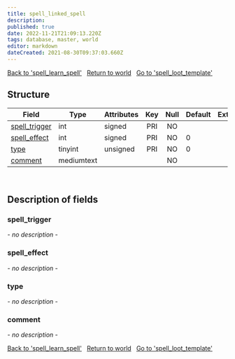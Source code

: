 ```yaml
---
title: spell_linked_spell
description: 
published: true
date: 2022-11-21T21:09:13.220Z
tags: database, master, world
editor: markdown
dateCreated: 2021-08-30T09:37:03.660Z
---
```


<a href="https://trinitycore.info/en/database/master/world/spell_learn_spell" class="mt-5 v-btn v-btn--depressed v-btn--flat v-btn--outlined theme--light v-size--default darkblue--text text--lighten-3"><span class="v-btn__content"><i aria-hidden="true" class="v-icon notranslate v-icon--left mdi mdi-arrow-left theme--light"></i><span>Back to 'spell_learn_spell'</span></span></a>&nbsp;&nbsp;&nbsp;<a href="https://trinitycore.info/en/database/master/world/home" class="mt-5 v-btn v-btn--depressed v-btn--flat v-btn--outlined theme--light v-size--default darkblue--text text--lighten-3"><span class="v-btn__content"><i aria-hidden="true" class="v-icon notranslate v-icon--left mdi mdi-home-outline theme--light"></i><span>Return to world</span></span></a>&nbsp;&nbsp;&nbsp;<a href="https://trinitycore.info/en/database/master/world/spell_loot_template" class="mt-5 v-btn v-btn--depressed v-btn--flat v-btn--outlined theme--light v-size--default darkblue--text text--lighten-3"><span class="v-btn__content"><span>Go to 'spell_loot_template'</span><i aria-hidden="true" class="v-icon notranslate v-icon--right mdi mdi-arrow-right theme--light"></i></span></a>

## Structure

| Field | Type | Attributes | Key | Null | Default | Extra | Comment |
| --- | --- | --- | :---: | :---: | --- | --- | --- |
| [spell_trigger](#spell_trigger) | int | signed | PRI | NO |  |  |  |
| [spell_effect](#spell_effect) | int | signed | PRI | NO | 0 |  |  |
| [type](#type) | tinyint | unsigned | PRI | NO | 0 |  |  |
| [comment](#comment) | mediumtext |  |  | NO |  |  |  |
&nbsp;
## Description of fields

### spell_trigger
*- no description -*
&nbsp;

### spell_effect
*- no description -*
&nbsp;

### type
*- no description -*
&nbsp;

### comment
*- no description -*
&nbsp;

<a href="https://trinitycore.info/en/database/master/world/spell_learn_spell" class="mt-5 v-btn v-btn--depressed v-btn--flat v-btn--outlined theme--light v-size--default darkblue--text text--lighten-3"><span class="v-btn__content"><i aria-hidden="true" class="v-icon notranslate v-icon--left mdi mdi-arrow-left theme--light"></i><span>Back to 'spell_learn_spell'</span></span></a>&nbsp;&nbsp;&nbsp;<a href="https://trinitycore.info/en/database/master/world/home" class="mt-5 v-btn v-btn--depressed v-btn--flat v-btn--outlined theme--light v-size--default darkblue--text text--lighten-3"><span class="v-btn__content"><i aria-hidden="true" class="v-icon notranslate v-icon--left mdi mdi-home-outline theme--light"></i><span>Return to world</span></span></a>&nbsp;&nbsp;&nbsp;<a href="https://trinitycore.info/en/database/master/world/spell_loot_template" class="mt-5 v-btn v-btn--depressed v-btn--flat v-btn--outlined theme--light v-size--default darkblue--text text--lighten-3"><span class="v-btn__content"><span>Go to 'spell_loot_template'</span><i aria-hidden="true" class="v-icon notranslate v-icon--right mdi mdi-arrow-right theme--light"></i></span></a>

